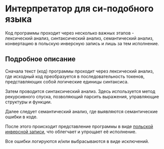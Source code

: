 # Интерпретатор для си-подобного языка

Код программы проходит через несколько важных этапов - лексический анализ, синтаксический анализ, семантический анализ, конвертацию в польскую инверсную запись и лишь за тем исполнение. 

## Подробное описание

Сначала текст (код) программы  проходит через лексический анализ, где исходный код преобразуется в последовательность токенов, представляющих собой логические единицы синтаксиса. 

Затем проводится синтаксический анализ. Здесь используется метод рекурсивного спуска, позволяющий парсить выражения, управляющие структуры и функции. 

Далее следует семантический анализ, где выявляются семантические ошибки в коде.

После этого происходит представление программы в виде [польской инверсной записи](https://ru.wikipedia.org/wiki/%D0%9E%D0%B1%D1%80%D0%B0%D1%82%D0%BD%D0%B0%D1%8F_%D0%BF%D0%BE%D0%BB%D1%8C%D1%81%D0%BA%D0%B0%D1%8F_%D0%B7%D0%B0%D0%BF%D0%B8%D1%81%D1%8C), что облегчает и упрощает её исполнение.

Все ошибки логируются и/или выбрасываются в виде исключений.
